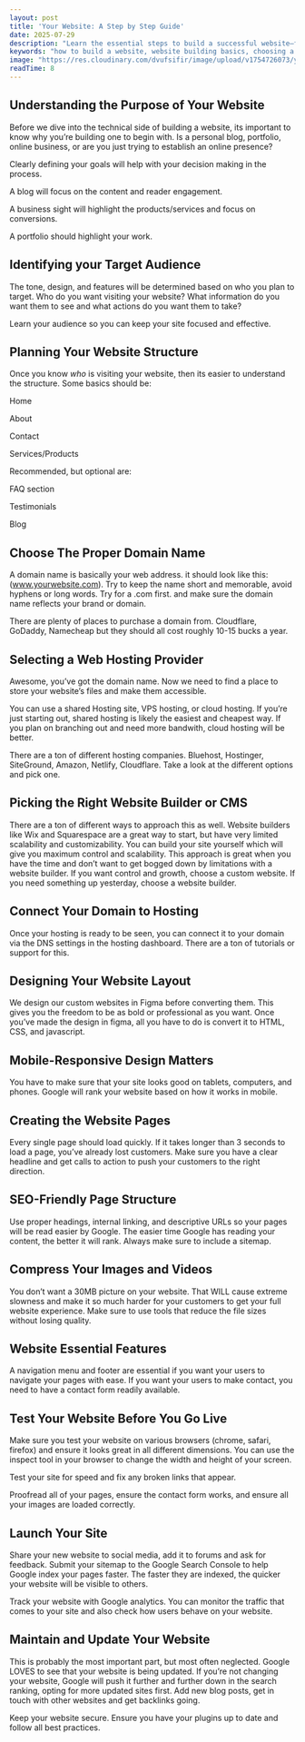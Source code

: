```yaml
---
layout: post
title: 'Your Website: A Step by Step Guide'
date: 2025-07-29
description: "Learn the essential steps to build a successful website—from defining goals and choosing a domain to design, hosting, SEO, and ongoing maintenance for 2025 and beyond."
keywords: "how to build a website, website building basics, choosing a domain name, web hosting options, website design tips, mobile responsive design, SEO-friendly website structure, website maintenance tips, custom website design, website launch checklist, website builder vs CMS, website speed optimization, Google Search Console, website user experience, Devonus web agency"
image: "https://res.cloudinary.com/dvufsifir/image/upload/v1754726073/your-website-a-guide_l2vbbv.webp"
readTime: 8
---
```



## Understanding the Purpose of Your Website

Before we dive into the technical side of building a website, its important to know why you’re building one to begin with. Is a personal blog, portfolio, online business, or are you just trying to establish an online presence?

Clearly defining your goals will help with your decision making in the process.

A blog will focus on the content and reader engagement.

A business sight will highlight the products/services and focus on conversions.

A portfolio should highlight your work.

## Identifying your Target Audience

The tone, design, and features will be determined based on who you plan to target. Who do you want visiting your website? What information do you want them to see and what actions do you want them to take?

Learn your audience so you can keep your site focused and effective.

## Planning Your Website Structure

Once you know _who_ is visiting your website, then its easier to understand the structure. Some basics should be:

Home

About

Contact

Services/Products

Recommended, but optional are:

FAQ section

Testimonials

Blog

## Choose The Proper Domain Name

A domain name is basically your web address. it should look like this: (www.yourwebsite.com). Try to keep the name short and memorable, avoid hyphens or long words. Try for a .com first. and make sure the domain name reflects your brand or domain.

There are plenty of places to purchase a domain from. Cloudflare, GoDaddy, Namecheap but they should all cost roughly 10-15 bucks a year.

## Selecting a Web Hosting Provider

Awesome, you’ve got the domain name. Now we need to find a place to store your website’s files and make them accessible.

You can use a shared Hosting site, VPS hosting, or cloud hosting. If you’re just starting out, shared hosting is likely the easiest and cheapest way. If you plan on branching out and need more bandwith, cloud hosting will be better.

There are a ton of different hosting companies. Bluehost, Hostinger, SiteGround, Amazon, Netlify, Cloudflare. Take a look at the different options and pick one.

## Picking the Right Website Builder or CMS

There are a ton of different ways to approach this as well. Website builders like Wix and Squarespace are a great way to start, but have very limited scalability and customizability. You can build your site yourself which will give you maximum control and scalability. This approach is great when you have the time and don’t want to get bogged down by limitations with a website builder. If you want control and growth, choose a custom website. If you need something up yesterday, choose a website builder.

## Connect Your Domain to Hosting

Once your hosting is ready to be seen, you can connect it to your domain via the DNS settings in the hosting dashboard. There are a ton of tutorials or support for this.

## Designing Your Website Layout

We design our custom websites in Figma before converting them. This gives you the freedom to be as bold or professional as you want. Once you’ve made the design in figma, all you have to do is convert it to HTML, CSS, and javascript.

## Mobile-Responsive Design Matters

You have to make sure that your site looks good on tablets, computers, and phones. Google will rank your website based on how it works in mobile.

## Creating the Website Pages

Every single page should load quickly. If it takes longer than 3 seconds to load a page, you’ve already lost customers. Make sure you have a clear headline and get calls to action to push your customers to the right direction.

## SEO-Friendly Page Structure

Use proper headings, internal linking, and descriptive URLs so your pages will be read easier by Google. The easier time Google has reading your content, the better it will rank. Always make sure to include a sitemap.

## Compress Your Images and Videos

You don’t want a 30MB picture on your website. That WILL cause extreme slowness and make it so much harder for your customers to get your full website experience. Make sure to use tools that reduce the file sizes without losing quality.

## Website Essential Features

A navigation menu and footer are essential if you want your users to navigate your pages with ease. If you want your users to make contact, you need to have a contact form readily available.

## Test Your Website Before You Go Live

Make sure you test your website on various browsers (chrome, safari, firefox) and ensure it looks great in all different dimensions. You can use the inspect tool in your browser to change the width and height of your screen.

Test your site for speed and fix any broken links that appear.

Proofread all of your pages, ensure the contact form works, and ensure all your images are loaded correctly.

## Launch Your Site

Share your new website to social media, add it to forums and ask for feedback. Submit your sitemap to the Google Search Console to help Google index your pages faster. The faster they are indexed, the quicker your website will be visible to others.

Track your website with Google analytics. You can monitor the traffic that comes to your site and also check how users behave on your website.

## Maintain and Update Your Website

This is probably the most important part, but most often neglected. Google LOVES to see that your website is being updated. If you’re not changing your website, Google will push it further and further down in the search ranking, opting for more updated sites first. Add new blog posts, get in touch with other websites and get backlinks going.

Keep your website secure. Ensure you have your plugins up to date and follow all best practices.
